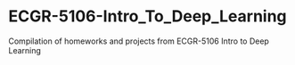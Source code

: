 # ECGR-5106-Intro_To_Deep_Learning
Compilation of homeworks and projects from ECGR-5106 Intro to Deep Learning
